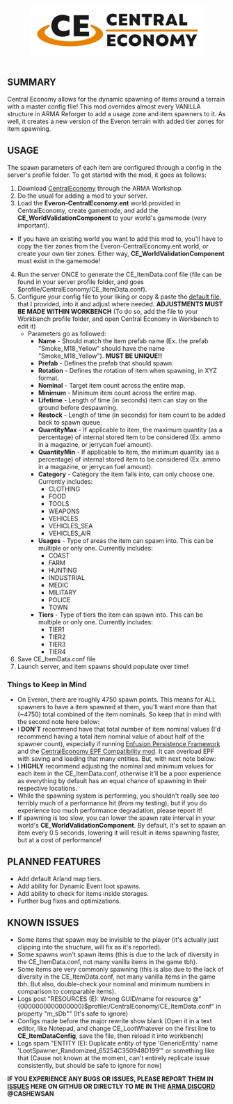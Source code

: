 <div align="center">
<picture>
  <source media="(prefers-color-scheme: dark)" width="400" srcset="https://github.com/CashewSan/Central-Economy/blob/main/.github/CE_Logo_Dark.png?raw=true">
  <source media="(prefers-color-scheme: light)" width="400" srcset="https://github.com/CashewSan/Central-Economy/blob/main/.github/CE_Logo_Light.png?raw=true">
  <img alt="Central Economy" width="400" src="https://github.com/CashewSan/Central-Economy/blob/main/.github/CE_Logo_Light.png?raw=true">
</picture>
<br/><br/>

<div align="left">
  
## SUMMARY
Central Economy allows for the dynamic spawning of items around a terrain with a master config file!
This mod overrides almost every VANILLA structure in ARMA Reforger to add a usage zone and item spawners to it. As well, it creates a new version of the Everon terrain with added tier zones for item spawning.

## USAGE
The spawn parameters of each item are configured through a config in the server's profile folder. To get started with the mod, it goes as follows:
1. Download [CentralEconomy](https://reforger.armaplatform.com/workshop/6265238BFD2AC936-CentralEconomy) through the ARMA Workshop.
2. Do the usual for adding a mod to your server.
3. Load the **Everon-CentralEconomy.ent** world provided in CentralEconomy, create gamemode, and add the **CE_WorldValidationComponent** to your world's gamemode (very important).
  - If you have an existing world you want to add this mod to, you'll have to copy the tier zones from the Everon-CentralEconomy.ent world, or create your own tier zones. Either way, **CE_WorldValidationComponent** must exist in the gamemode!
4. Run the server ONCE to generate the CE_ItemData.conf file (file can be found in your server profile folder, and goes $profile/CentralEconomy/CE_ItemData.conf).
5. Configure your config file to your liking or copy & paste the [default file](CE_ItemData.conf), that I provided, into it and adjust where needed. **ADJUSTMENTS MUST BE MADE WITHIN WORKBENCH** (To do so, add the file to your Workbench profile folder, and open Central Economy in Workbench to edit it)
   - Parameters go as followed:
     - **Name** - Should match the item prefab name (Ex. the prefab "Smoke_M18_Yellow" should have the name "Smoke_M18_Yellow"). **MUST BE UNIQUE!!**
     - **Prefab** - Defines the prefab that should spawn.
     - **Rotation** - Defines the rotation of item when spawning, in XYZ format.
     - **Nominal** - Target item count across the entire map.
     - **Minimum** - Minimum item count across the entire map.
     - **Lifetime** - Length of time (in seconds) item can stay on the ground before despawning.
     - **Restock** - Length of time (in seconds) for item count to be added back to spawn queue.
     - **QuantityMax** - If applicable to item, the maximum quantity (as a percentage) of internal stored item to be considered (Ex. ammo in a magazine, or jerrycan fuel amount).
     - **QuantityMin** - If applicable to item, the minimum quantity (as a percentage) of internal stored item to be considered (Ex. ammo in a magazine, or jerrycan fuel amount).
     - **Category** - Category the item falls into, can only choose one. Currently includes:
       - CLOTHING
       - FOOD
       - TOOLS
       - WEAPONS
       - VEHICLES
       - VEHICLES_SEA
       - VEHICLES_AIR
     - **Usages** - Type of areas the item can spawn into. This can be multiple or only one. Currently includes:
       - COAST
       - FARM
       - HUNTING
       - INDUSTRIAL
       - MEDIC
       - MILITARY
       - POLICE
       - TOWN
     - **Tiers** - Type of tiers the item can spawn into. This can be multiple or only one. Currently includes:
       - TIER1
       - TIER2
       - TIER3
       - TIER4
6. Save CE_ItemData.conf file
7. Launch server, and item spawns should populate over time!

### Things to Keep in Mind
- On Everon, there are roughly 4750 spawn points. This means for ALL spawners to have a item spawned at them, you'll want more than that (~4750) total combined of the item nominals. So keep that in mind with the second note here below:
- I **DON'T** recommend have that total number of item nominal values (I'd recommend having a total item nominal value of about half of the spawner count), especially if running [Enfusion Persistence Framework](https://reforger.armaplatform.com/workshop/5D6EBC81EB1842EF-EnfusionPersistenceFramework) and the [CentralEconomy EPF Compatibility mod](https://reforger.armaplatform.com/workshop/64601621C028A690-CentralEconomy-EPF). It can overload EPF with saving and loading that many entities. But, with next note below:
- I **HIGHLY** recommend adjusting the nominal and minimum values for each item in the CE_ItemData.conf, otherwise it'll be a poor experience as everything by default has an equal chance of spawning in their respective locations.
- While the spawning system is performing, you shouldn't really see *too* terribly much of a performance hit (from my testing), but if you do experience too much performance degradation, please report it!
- If spawning is too slow, you can lower the spawn rate interval in your world's **CE_WorldValidationComponent**. By default, it's set to spawn an item every 0.5 seconds, lowering it will result in items spawning faster, but at a cost of performance!

## PLANNED FEATURES
- Add default Arland map tiers.
- Add ability for Dynamic Event loot spawns.
- Add ability to check for items inside storages.
- Further bug fixes and optimizations.

## KNOWN ISSUES
- Some items that spawn may be invisible to the player (it's actually just clipping into the structure, will fix as it's reported).
- Some spawns won't spawn items (this is due to the lack of diversity in the CE_ItemData.conf, not many vanilla items in the game tbh).
- Some items are very commonly spawning (this is also due to the lack of diversity in the CE_ItemData.conf, not many vanilla items in the game tbh. But also, double-check your nominal and minimum numbers in comparison to comparable items).
- Logs post "RESOURCES (E): Wrong GUID/name for resource @"{0000000000000000}$profile:/CentralEconomy/CE_ItemData.conf" in property "m_sDb"" (It's safe to ignore)
- Configs made before the major rewrite show blank (Open it in a text editor, like Notepad, and change CE_LootWhatever on the first line to **CE_ItemDataConfig**, save the file, then reload it into workbench)
- Logs spam "ENTITY    (E): Duplicate entity of type 'GenericEntity' name 'LootSpawner_Randomized_65254C350948D199'" or something like that (Cause not known at the moment, can't entirely replicate issue consistently, but should be safe to ignore for now)

**IF YOU EXPERIENCE ANY BUGS OR ISSUES, PLEASE REPORT THEM IN [ISSUES](https://github.com/CashewSan/Central-Economy/issues) HERE ON GITHUB OR DIRECTLY TO ME IN THE [ARMA DISCORD](https://discord.com/channels/105462288051380224/1301291009635909664) @CASHEWSAN**
